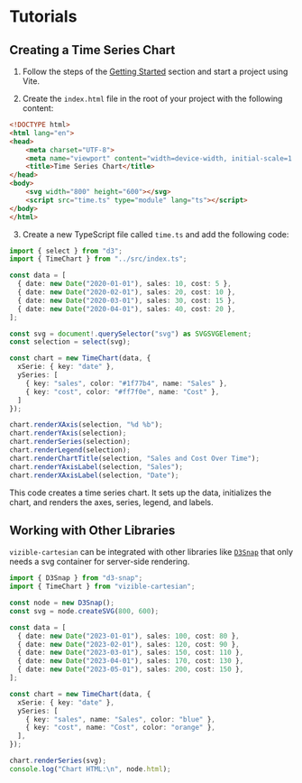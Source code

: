# Tutorials

## Creating a Time Series Chart

1. Follow the steps of the [Getting Started](/getting-started) section and start a project using Vite.

2. Create the `index.html` file in the root of your project with the following content:

```html
<!DOCTYPE html>
<html lang="en">
<head>
    <meta charset="UTF-8">
    <meta name="viewport" content="width=device-width, initial-scale=1.0">
    <title>Time Series Chart</title>
</head>
<body>
    <svg width="800" height="600"></svg>
    <script src="time.ts" type="module" lang="ts"></script>
</body>
</html>
```

3. Create a new TypeScript file called `time.ts` and add the following code:

```ts
import { select } from "d3";
import { TimeChart } from "../src/index.ts";

const data = [
  { date: new Date("2020-01-01"), sales: 10, cost: 5 },
  { date: new Date("2020-02-01"), sales: 20, cost: 10 },
  { date: new Date("2020-03-01"), sales: 30, cost: 15 },
  { date: new Date("2020-04-01"), sales: 40, cost: 20 },
];

const svg = document!.querySelector("svg") as SVGSVGElement;
const selection = select(svg);

const chart = new TimeChart(data, {
  xSerie: { key: "date" },
  ySeries: [
    { key: "sales", color: "#1f77b4", name: "Sales" },
    { key: "cost", color: "#ff7f0e", name: "Cost" },
  ]
});

chart.renderXAxis(selection, "%d %b");
chart.renderYAxis(selection);
chart.renderSeries(selection);
chart.renderLegend(selection);
chart.renderChartTitle(selection, "Sales and Cost Over Time");
chart.renderYAxisLabel(selection, "Sales");
chart.renderXAxisLabel(selection, "Date");

```

This code creates a time series chart. It sets up the data, initializes the chart, and renders the axes, series, legend, and labels.

## Working with Other Libraries

`vizible-cartesian` can be integrated with other libraries like [`D3Snap`](https://github.com/MetalbolicX/d3-snap) that only needs a svg container for server-side rendering.

```ts
import { D3Snap } from "d3-snap";
import { TimeChart } from "vizible-cartesian";

const node = new D3Snap();
const svg = node.createSVG(800, 600);

const data = [
  { date: new Date("2023-01-01"), sales: 100, cost: 80 },
  { date: new Date("2023-02-01"), sales: 120, cost: 90 },
  { date: new Date("2023-03-01"), sales: 150, cost: 110 },
  { date: new Date("2023-04-01"), sales: 170, cost: 130 },
  { date: new Date("2023-05-01"), sales: 200, cost: 150 },
];

const chart = new TimeChart(data, {
  xSerie: { key: "date" },
  ySeries: [
    { key: "sales", name: "Sales", color: "blue" },
    { key: "cost", name: "Cost", color: "orange" },
  ],
});

chart.renderSeries(svg);
console.log("Chart HTML:\n", node.html);
```
